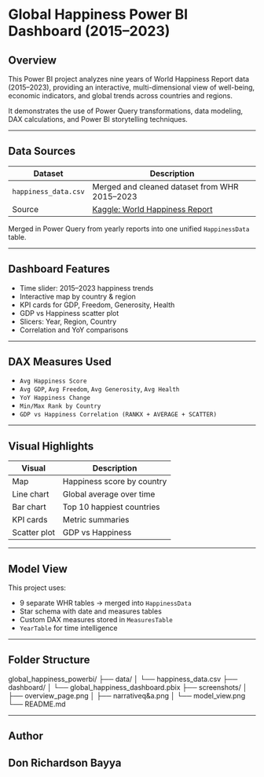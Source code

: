 # Global Happiness Power BI Dashboard (2015–2023)

## Overview

This Power BI project analyzes nine years of World Happiness Report data (2015–2023), providing an interactive, multi-dimensional view of well-being, economic indicators, and global trends across countries and regions.

It demonstrates the use of Power Query transformations, data modeling, DAX calculations, and Power BI storytelling techniques.

---

## Data Sources

| Dataset | Description |
|---------|-------------|
| `happiness_data.csv` | Merged and cleaned dataset from WHR 2015–2023 |
| Source | [Kaggle: World Happiness Report](https://www.kaggle.com/datasets/mathurinache/world-happiness-report) |

Merged in Power Query from yearly reports into one unified `HappinessData` table.

---

## Dashboard Features

- Time slider: 2015–2023 happiness trends
- Interactive map by country & region
- KPI cards for GDP, Freedom, Generosity, Health
- GDP vs Happiness scatter plot
- Slicers: Year, Region, Country
- Correlation and YoY comparisons

---

## DAX Measures Used

- `Avg Happiness Score`
- `Avg GDP`, `Avg Freedom`, `Avg Generosity`, `Avg Health`
- `YoY Happiness Change`
- `Min/Max Rank by Country`
- `GDP vs Happiness Correlation (RANKX + AVERAGE + SCATTER)`

---

## Visual Highlights

| Visual | Description |
|--------|-------------|
| Map | Happiness score by country |
| Line chart | Global average over time |
| Bar chart | Top 10 happiest countries |
| KPI cards | Metric summaries |
| Scatter plot | GDP vs Happiness |


---

## Model View

This project uses:
- 9 separate WHR tables → merged into `HappinessData`
- Star schema with date and measures tables
- Custom DAX measures stored in `MeasuresTable`
- `YearTable` for time intelligence

---

## Folder Structure

global_happiness_powerbi/
├── data/
│ └── happiness_data.csv
├── dashboard/
│ └── global_happiness_dashboard.pbix
├── screenshots/
│ ├── overview_page.png
│ ├── narrativeq&a.png
│ └── model_view.png
└── README.md

---

## Author

**Don Richardson Bayya**  
---


